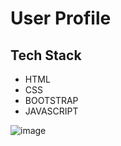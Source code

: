 # User Profile

## Tech Stack

- HTML
- CSS
- BOOTSTRAP
- JAVASCRIPT

![image](https://user-images.githubusercontent.com/111624220/202839477-3ca319f5-fcfe-4715-a422-2a54327cfd0f.png)


